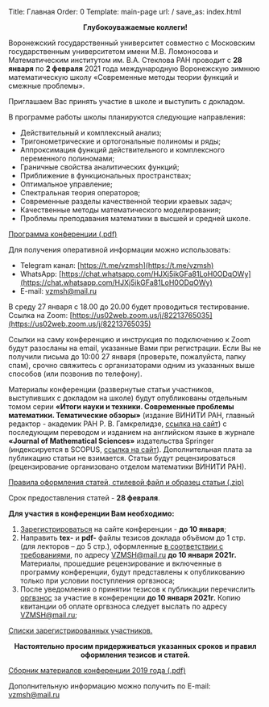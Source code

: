 Title: Главная
Order: 0
Template: main-page
url: /
save_as: index.html

**<center>Глубокоуважаемые коллеги!</center>**

Воронежский государственный университет совместно с Московским государственным университетом имени М.В. Ломоносова и Математическим институтом им. В.А. Стеклова РАН проводит с **28 января** по **2 февраля** 2021 года международную Воронежскую зимнюю математическую школу «Современные методы теории функций и смежные проблемы». 

Приглашаем Вас принять участие в школе и выступить с докладом.

В программе работы школы планируются следующие направления:

* Действительный и комплексный анализ;
* Тригонометрические и ортогональные полиномы и ряды;
* Аппроксимация функций действительного и комплексного переменного полиномами;
* Граничные свойства аналитических функций;
* Приближение в функциональных пространствах;
* Оптимальное управление;
* Спектральная теория операторов;
* Современные разделы качественной теории краевых задач;
* Качественные методы математического моделирования;
* Проблемы преподавания математики в высшей и средней школе.

[Программа конференции (.pdf)](files/Научная%20программа%202021.pdf)

Для получения оперативной информации можно использовать:

* Telegram канал: [https://t.me/vzmsh](https://t.me/vzmsh)
* WhatsApp: [https://chat.whatsapp.com/HJXj5ikGFa81LoH0ODqOWy](https://chat.whatsapp.com/HJXj5ikGFa81LoH0ODqOWy)
* E-mail: [vzmsh@mail.ru](mailto:vzmsh@mail.ru)

В среду 27 января с 18.00 до 20.00 будет проводиться тестирование. Ссылка на Zoom: [https://us02web.zoom.us/j/82213765035](https://us02web.zoom.us/j/82213765035)

Ссылки на саму конференцию и инструкция по подключению к Zoom будут разосланы на email, указанные Вами при регистрации. Если Вы не получили письма до 10:00 27 января (проверьте, пожалуйста, папку спам), срочно свяжитесь с организаторами одним из указанных выше способов (или позвонив по телефону).

Материалы конференции (развернутые статьи участников, выступивших с докладом на школе) будут опубликованы отдельным томом серии **«Итоги науки и техники. Современные проблемы математики. Тематические обзоры»** (издание ВИНИТИ РАН, главный редактор - академик РАН Р. В. Гамкрелидзе, [ссылка на сайт](http://www.mathnet.ru/php/journal.phtml?jrnid=into&option_lang=rus)) с последующим переводом и изданием на английском языке в журнале **«Journal of Mathematical Sciences»** издательства Springer (индексируется в SCOPUS, [ссылка на сайт](http://link.springer.com/journal/10958)). Дополнительная плата за публикацию статьи не взимается. Статьи будут рецензироваться (рецензирование организовано отделом математики ВИНИТИ РАН).

[Правила оформления статей, стилевой файл и образец статьи (.zip)](files/tezis.zip)

Срок предоставления статей - **28 февраля**.

**Для участия в конференции Вам необходимо:**

1. [Зарегистрироваться](/registration) на сайте конференции - **до 10 января**;
2. Направить **tex-** и **pdf-** файлы тезисов доклада объёмом до 1 стр. (для лекторов – до 5 стр.), оформленные [в соответствии с требованиями](/rules), по адресу [VZMSH@mail.ru](mailto:vzmsh@mail.ru) **до 10 января 2021г.** Материалы, прошедшие рецензирование и включенные в программу конференции, будут представлены к опубликованию только при условии поступления оргвзноса;
3. После уведомления о принятии тезисов к публикации перечислить [оргвзнос](/contribution) за участие в конференции **до 10 января 2021г.** Копию квитанции об оплате оргвзноса следует выслать по адресу [VZMSH@mail.ru](mailto:vzmsh@mail.ru);

[Списки зарегистрированных участников.](/list)

**<center>Настоятельно просим придерживаться указанных сроков и правил оформления тезисов и статей.</center>**

[Сборник материалов конференции 2019 года (.pdf)](files/vzmsh2019.pdf)

Дополнительную информацию можно получить по E-mail: [vzmsh@mail.ru](mailto:vzmsh@mail.ru)
